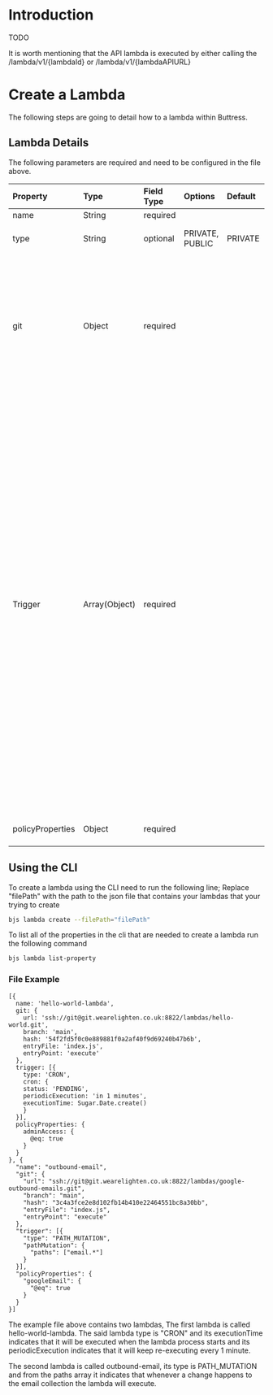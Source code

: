 # Introduction
TODO

It is worth mentioning that the API lambda is executed by either calling the /lambda/v1/{lambdaId} or /lambda/v1/{lambdaAPIURL}

# Create a Lambda
The following steps are going to detail how to a lambda within Buttress.

## Lambda Details
The following parameters are required and need to be configured in the file above.

| Property | Type | Field Type | Options | Default | Description
| :- | :- | :- | :- | :- | :-
| name | String | required | | | The name of the buttress lambda
| type | String | optional | PRIVATE, PUBLIC | PRIVATE | An optional type that determines whether a lambda can publicly executed or not
| git | Object | required | | | The lambda git information<ul><li> url - String - required - git repo url</li><li> hash - String - required - git hash</li><li> branch - String - required - git branch</li><li> entryFile - String - required - lambda entry file</li><li> entryPoint - String - required - lambda entry function to be executed</li></ul>
| Trigger | Array(Object) | required | | | Lambda triggers information<ul><li> type - String - required - CRON, PATH_MUTATION_API_ENDPOINT - CRON - Lambda type</li><li> cron - Object - optional - Contains information about the cron such as execution time, etc.<ul><li>executionTime - Date - optional - Lambda execution time</li><li>periodicExecution - String - optional - When the lambde should re-execute</li><li>status - String - optional - PENDING, RUNNING, ERROR, PAUSE - PENDING - Lambda cron's status</li></ul></li><li>apiEndpoint - Object - optional - Contains information about the API such as endpoint, etc.<ul><li>method - String - optional - GET,POST - GET - Lambda's API endpoint method</li><li>url - String - optional - Lambda's API url</li><li>type - String - optional - ASYNC, SYNC - ASYNC - Lambda's execution type</li><li>redirect - String - optional - A redirect flag that redirect lambda's response to another domain</li></ul></li><li>pathMutation - Object - optional - Contains the paths that execute lambda whenever a change happens<ul><li>paths - Array(String) - optional - The paths that execute lambda</li></ul></li></ul>
| policyProperties | Object | required | | | The policy properties that determines which policy to apply to any request that lambda make

## Using the CLI
To create a lambda using the CLI need to run the following line; Replace "filePath" with the path to the json file that contains your lambdas that your trying to create
```bash
bjs lambda create --filePath="filePath"
```

To list all of the properties in the cli that are needed to create a lambda run the following command
```bash
bjs lambda list-property
```

### File Example
```
[{
  name: 'hello-world-lambda',
  git: {
    url: 'ssh://git@git.wearelighten.co.uk:8822/lambdas/hello-world.git',
    branch: 'main',
    hash: '54f2fd5f0c0e889881f0a2af40f9d69240b47b6b',
    entryFile: 'index.js',
    entryPoint: 'execute'
  },
  trigger: [{
    type: 'CRON',
    cron: {
    status: 'PENDING',
    periodicExecution: 'in 1 minutes',
    executionTime: Sugar.Date.create()
    }
  }],
  policyProperties: {
    adminAccess: {
      @eq: true
    }
  }
}, {
  "name": "outbound-email",
  "git": {
    "url": "ssh://git@git.wearelighten.co.uk:8822/lambdas/google-outbound-emails.git",
    "branch": "main",
    "hash": "3c4a3fce2e8d102fb14b410e22464551bc8a30bb",
    "entryFile": "index.js",
    "entryPoint": "execute"
  },
  "trigger": [{
    "type": "PATH_MUTATION",
    "pathMutation": {
      "paths": ["email.*"]
    }
  }],
  "policyProperties": {
    "googleEmail": {
      "@eq": true
    }
  }
}]
```

The example file above contains two lambdas, The first lambda is called hello-world-lambda. The said lambda type is "CRON" and its executionTime indicates that it will be executed when the lambda process starts and its periodicExecution indicates that it will keep re-executing every 1 minute.

The second lambda is called outbound-email, its type is PATH_MUTATION and from the paths array it indicates that whenever a change happens to the email collection the lambda will execute.